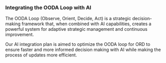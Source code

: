 ### Integrating the OODA Loop with AI

The OODA Loop (Observe, Orient, Decide, Act) is a strategic decision-making framework that, when combined with AI capabilities, creates a powerful system for adaptive strategic management and continuous improvement.

Our AI integration plan is aimed to optimize the OODA loop for ORD to ensure faster and more informed decision making with AI while making the process of updates more efficient.